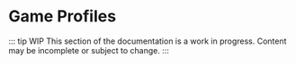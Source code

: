 # Game Profiles

::: tip WIP
This section of the documentation is a work in progress. Content may be incomplete or subject to change.
:::